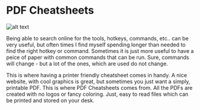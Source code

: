# PDF Cheatsheets

![alt text](https://github.com/Straightbuggin/pdf_cheatsheets/blob/main/book.svg?raw=true)

Being able to search online for the tools, hotkeys, commands, etc.. can be very useful, but often times I find myself spending longer than needed to find the right hotkey or command. Sometimes it is just more useful to have a peice of paper with common commands that can be run. Sure, commands will change - but a lot of the ones, which are used do not change.

This is where having a printer friendly cheatsheet comes in handy. A nice website, with cool graphics is great, but sometimes you just want a simply, printable PDF. This is where PDF Cheatsheets comes from. All the PDFs are created with no logos or fancy coloring. Just, easy to read files which can be printed and stored on your desk.
